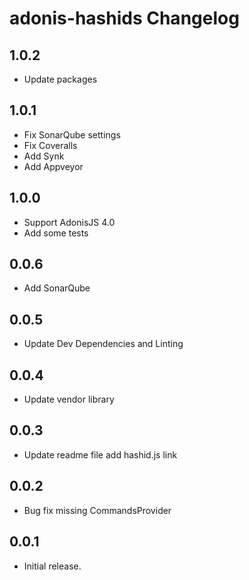 # adonis-hashids Changelog

## 1.0.2
 - Update packages

## 1.0.1
 - Fix SonarQube settings
 - Fix Coveralls
 - Add Synk
 - Add Appveyor

## 1.0.0
 - Support AdonisJS 4.0
 - Add some tests

## 0.0.6
 - Add SonarQube

## 0.0.5
 - Update Dev Dependencies and Linting

## 0.0.4
 - Update vendor library

## 0.0.3
 - Update readme file add hashid.js link

## 0.0.2
 - Bug fix missing CommandsProvider

## 0.0.1
 - Initial release.
